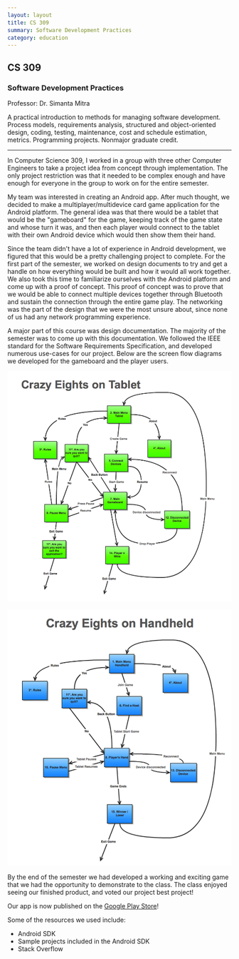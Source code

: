```yaml
---
layout: layout
title: CS 309
summary: Software Development Practices
category: education
---
```


## CS 309
### Software Development Practices

Professor: Dr. Simanta Mitra

A practical introduction to methods for managing software development. Process models, requirements analysis, structured and object-oriented design, coding, testing, maintenance, cost and schedule estimation, metrics. Programming projects. Nonmajor graduate credit.

***

In Computer Science 309, I worked in a group with three other Computer Engineers to take a project idea from concept through implementation. The only project restriction was that it needed to be complex enough and have enough for everyone in the group to work on for the entire semester.

My team was interested in creating an Android app. After much thought, we decided to make a multiplayer/multidevice card game application for the Android platform. The general idea was that there would be a tablet that would be the "gameboard" for the game, keeping track of the game state and whose turn it was, and then each player would connect to the tablet with their own Android device which would then show them their hand.

Since the team didn't have a lot of experience in Android development, we figured that this would be a pretty challenging project to complete. For the first part of the semester, we worked on design documents to try and get a handle on how everything would be built and how it would all work together. We also took this time to familiarize ourselves with the Android platform and come up with a proof of concept. This proof of concept was to prove that we would be able to connect multiple devices together through Bluetooth and sustain the connection through the entire game play. The networking was the part of the design that we were the most unsure about, since none of us had any network programming experience.

A major part of this course was design documentation. The majority of the semester was to come up with this documentation. We followed the IEEE standard for the Software Requirements Specification, and developed numerous use-cases for our project. Below are the screen flow diagrams we developed for the gameboard and the player users.

![Gameboard Screen Flow diagram](/images/flow1.png)

![Player Screen Flow diagram](/images/flow2.png)

By the end of the semester we had developed a working and exciting game that we had the opportunity to demonstrate to the class. The class enjoyed seeing our finished product, and voted our project best project!

Our app is now published on the [Google Play Store](https://play.google.com/store/apps/details?id=com.worthwhilegames.cardgames)!

Some of the resources we used include:

* Android SDK
* Sample projects included in the Android SDK
* Stack Overflow
